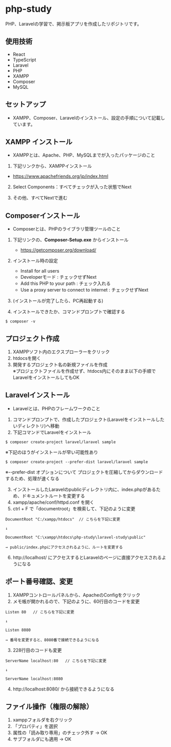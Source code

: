 # php-study
PHP、Laravelの学習で、掲示板アプリを作成したリポジトリです。


## 使用技術
- React
- TypeScript
- Laravel
- PHP
- XAMPP
- Composer
- MySQL


## セットアップ
- XAMPP、Composer、Laravelのインストール、設定の手順について記載しています。


## XAMPP インストール
- XAMPPとは、Apache、PHP、MySQLまでが入ったパッケージのこと

1. 下記リンクから、XAMPPインストール
* https://www.apachefriends.org/jp/index.html

2. Select Components：すべてチェックが入った状態でNext

3. その他、すべてNextで進む


## Composerインストール
- Composerとは、PHPのライブラリ管理ツールのこと

1. 下記リンクの、__Composer-Setup.exe__ からインストール
    * https://getcomposer.org/download/

2. インストール時の設定
    * Install for all users
    * Developerモード : チェックせずNext
    * Add this PHP to your path : チェック入れる
    * Use a proxy server to connect to internet : チェックせずNext

3. (インストールが完了したら、PC再起動する)

4. インストールできたか、コマンドプロンプトで確認する

```
$ composer -v
```


## プロジェクト作成
1. XAMPPソフト内のエクスプローラーをクリック
2. htdocsを開く
3. 開発するプロジェクト名の新規ファイルを作成  
    ※プロジェクトファイルを作成せず、htdocs内にそのまま以下の手順でLaravelをインストールしてもOK


## Laravelインストール
- Laravelとは、PHPのフレームワークのこと

1. コマンドプロンプトで、作成したプロジェクト(Laravelをインストールしたいディレクトリ)へ移動
2. 下記コマンドでLaravelをインストール

```
$ composer create-project laravel/laravel sample
```  

※下記のほうがインストールが早い可能性あり

```
$ composer create-project --prefer-dist laravel/laravel sample
```

※--prefer-dist オプションについて
    プロジェクトを圧縮してからダウンロードするため、処理が速くなる  

3. インストールしたLaravelのpublicディレクトリ内に、index.phpがあるため、ドキュメントルートを変更する
4. xampp/apache/conf/httpd.conf を開く
5. ctrl + F で「documentroot」を検索して、下記のように変更

```
DocumentRoot "C:/xampp/htdocs"  // こちらを下記に変更

↓

DocumentRoot "C:\xampp\htdocs\php-study\laravel-study\public"

→ public/index.phpにアクセスされるように、ルートを変更する
```

6. http://localhost/ にアクセスするとLaravelのページに直接アクセスされるようになる


## ポート番号確認、変更
1. XAMPPコントロールパネルから、ApacheのConfigをクリック
2. メモ帳が開かれるので、下記のように、60行目のコードを変更

```
Listen 80   // こちらを下記に変更

↓

Listen 8080

→ 番号を変更すると、8080番で接続できるようになる
```

3. 228行目のコードも変更

```
ServerName localhost:80   // こちらを下記に変更

↓

ServerName localhost:8080
```

4. http://localhost:8080/ から接続できるようになる


## ファイル操作（権限の解除）
1. xamppフォルダを右クリック
2. 「プロパティ」を選択
3. 属性の「読み取り専用」のチェック外す → OK
4. サブフォルダにも適用 → OK
